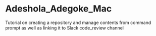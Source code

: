 # Adeshola_Adegoke_Mac
Tutorial on creating a repository and manage contents from command prompt as well as linking it to Slack code_review channel
